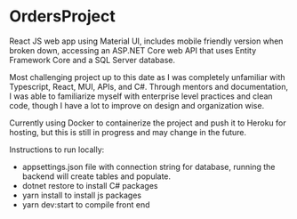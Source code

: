 # OrdersProject
React JS web app using Material UI, includes mobile friendly version when broken down, accessing an ASP.NET Core web API that uses Entity Framework Core and a SQL Server database.

Most challenging project up to this date as I was completely unfamiliar with Typescript, React, MUI, APIs, and C#. Through mentors and documentation, I was able to familiarize
myself with enterprise level practices and clean code, though I have a lot to improve on design and organization wise.

Currently using Docker to containerize the project and push it to Heroku for hosting, but this is still in progress and may change in the future.

Instructions to run locally:
- appsettings.json file with connection string for database, running the backend will create tables and populate.
- dotnet restore to install C# packages
- yarn install to install js packages
- yarn dev:start to compile front end
